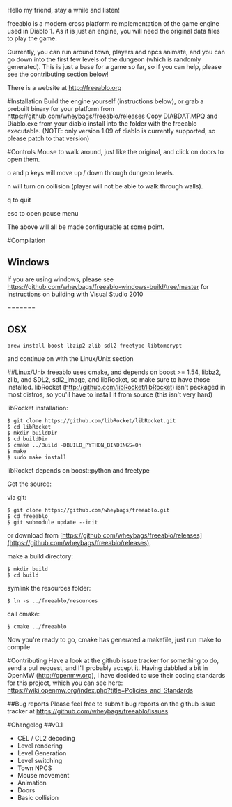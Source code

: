 Hello my friend, stay a while and listen!

freeablo is a modern cross platform reimplementation of the game engine used in Diablo 1.
As it is just an engine, you will need the original data files to play the game.

Currently, you can run around town, players and npcs animate, and you can go down into the first few levels of the dungeon (which is randomly generated).
This is just a base for a game so far, so if you can help, please see the contributing section below!

There is a website at http://freeablo.org

#Installation
Build the engine yourself (instructions below), or grab a prebuilt binary for your platform from https://github.com/wheybags/freeablo/releases
Copy DIABDAT.MPQ and Diablo.exe from your diablo install into the folder with the freeablo executable. (NOTE: only version 1.09 of diablo is currently supported, so please patch to that version)

#Controls
Mouse to walk around, just like the original, and click on doors to open them.

o and p keys will move up / down through dungeon levels.

n will turn on collision (player will not be able to walk through walls).

q to quit

esc to open pause menu

The above will all be made configurable at some point.

#Compilation

## Windows
If you are using windows, please see https://github.com/wheybags/freeablo-windows-build/tree/master for instructions on building with Visual Studio 2010

=======
## OSX
```
brew install boost lbzip2 zlib sdl2 freetype libtomcrypt
```
and continue on with the Linux/Unix section

##Linux/Unix
freeablo uses cmake, and depends on boost >= 1.54, libbz2, zlib, and SDL2, sdl2_image, and libRocket, so make sure to have those installed.
libRocket (http://github.com/libRocket/libRocket) isn't packaged in most distros, so you'll have to install it from source (this isn't very hard)

libRocket installation:

```
$ git clone https://github.com/libRocket/libRocket.git
$ cd libRocket
$ mkdir buildDir
$ cd buildDir
$ cmake ../Build -DBUILD_PYTHON_BINDINGS=On
$ make
$ sudo make install
```

libRocket depends on boost::python and freetype

Get the source:

via git: 

```
$ git clone https://github.com/wheybags/freeablo.git
$ cd freeablo 
$ git submodule update --init
```

or download from [https://github.com/wheybags/freeablo/releases](https://github.com/wheybags/freeablo/releases).

make a build directory:

```
$ mkdir build
$ cd build
```

symlink the resources folder:
```
$ ln -s ../freeablo/resources
```

call cmake: 
```
$ cmake ../freeablo
```

Now you're ready to go, cmake has generated a makefile, just run make to compile

#Contributing
Have a look at the github issue tracker for something to do, send a pull request, and I'll probably accept it.
Having dabbled a bit in OpenMW (http://openmw.org), I have decided to use their coding standards for this project, which you can see here: https://wiki.openmw.org/index.php?title=Policies_and_Standards

##Bug reports
Please feel free to submit bug reports on the github issue tracker at https://github.com/wheybags/freeablo/issues


#Changelog
##v0.1
- CEL / CL2 decoding
- Level rendering
- Level Generation
- Level switching
- Town NPCS
- Mouse movement
- Animation
- Doors
- Basic collision
